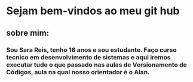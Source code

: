 <h1>Sejam bem-vindos ao meu git hub</h1>

<h2>sobre mim: </h2>
<h3>Sou Sara Reis, tenho 16 anos e sou estudante. Faço curso tecnico em desenvolvimento de sistemas e aqui iremos executar tudo o que passado nas aulas de Versionamento de Códigos, aula na qual nosso orientador é o Alan.</h3> 
